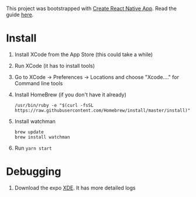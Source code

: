 This project was bootstrapped with [Create React Native App](https://github.com/react-community/create-react-native-app). Read the guide [here](https://github.com/react-community/create-react-native-app/blob/master/react-native-scripts/template/README.md).

# Install
1. Install XCode from the App Store (this could take a while)
1. Run XCode (it has to install tools)
1. Go to XCode -> Preferences -> Locations and choose "Xcode...." for Command line tools
1. Install HomeBrew (if you don't have it already)
    ```
    /usr/bin/ruby -e "$(curl -fsSL https://raw.githubusercontent.com/Homebrew/install/master/install)"
    ```
1. Install watchman
    ```
    brew update
    brew install watchman
    ```

1. Run `yarn start`

# Debugging 
1. Download the expo [XDE](https://github.com/expo/xde/releases). It has more detailed logs